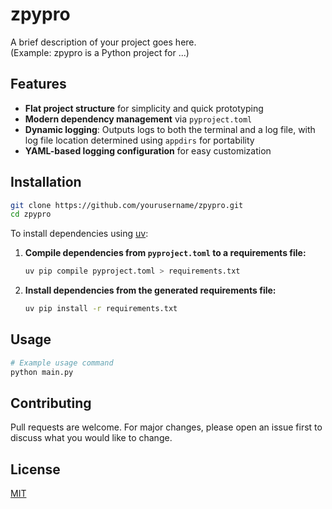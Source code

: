 # zpypro

A brief description of your project goes here.  
(Example: zpypro is a Python project for ...)

## Features

- **Flat project structure** for simplicity and quick prototyping
- **Modern dependency management** via `pyproject.toml`
- **Dynamic logging**: Outputs logs to both the terminal and a log file, with log file location determined using `appdirs` for portability
- **YAML-based logging configuration** for easy customization

## Installation

```bash
git clone https://github.com/yourusername/zpypro.git
cd zpypro
```

To install dependencies using [uv](https://github.com/astral-sh/uv):

1. **Compile dependencies from `pyproject.toml` to a requirements file:**
   ```bash
   uv pip compile pyproject.toml > requirements.txt
   ```
2. **Install dependencies from the generated requirements file:**
   ```bash
   uv pip install -r requirements.txt
   ```

## Usage

```bash
# Example usage command
python main.py
```

## Contributing

Pull requests are welcome. For major changes, please open an issue first to discuss what you would like to change.

## License

[MIT](LICENSE)
